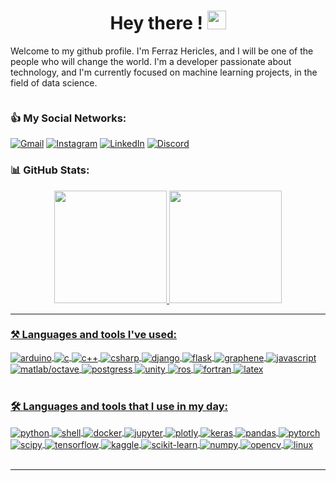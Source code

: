 <h1 align="center">Hey there ! <img src="https://media.giphy.com/media/3ohc1a0nE5CcRTLdeg/giphy.gif" width="30px"></h1>


<h align="justified"> Welcome to my github profile. I'm Ferraz Hericles, and I will be one of the people who will change the world. I'm a developer passionate about technology, and I'm currently focused on machine learning projects, in the field of data science. </h>


<p align="left  "><img src="https://komarev.com/ghpvc/?username=hericlesferraz&style=flat-square&color=blue" alt=""></p>

### 👍 My Social Networks:

[![Gmail](https://img.shields.io/badge/Gmail-D14836?style=for-the-badge&logo=gmail&logoColor=white)](hericles@sensix.ag)
[![Instagram](https://img.shields.io/badge/Instagram-E4405F?style=for-the-badge&logo=instagram&logoColor=white)](https://www.instagram.com/hericles.ferraz/)
[![LinkedIn](https://img.shields.io/badge/LinkedIn-0077B5?style=for-the-badge&logo=linkedin&logoColor=white)](https://www.linkedin.com/in/hericles-ferraz)
[![Discord](https://img.shields.io/badge/Discord-7289DA?style=for-the-badge&logo=discord&logoColor=white)](#9341)

### 📊 GitHub Stats:

<div align="center">
  <a href="https://github.com/hericlesferraz">
  <img height="180em" src="https://github-readme-stats.vercel.app/api?username=hericlesferraz&show_icons=true&theme=dracula&count_private=true"/>
  <img height="180em" src="https://github-readme-stats.vercel.app/api/top-langs/?username=hericlesferraz&layout=compact&langs_count=7&theme=dracula"/>
</div>

---
### ⚒️ Languages and tools I've used: 
<p>
    <div style="display: inline_block">
        <img align="center" alt="arduino" src="https://img.shields.io/badge/-Arduino-00979D?style=for-the-badge&logo=Arduino&logoColor=white" />
        <img align="center" alt="c" src="https://img.shields.io/badge/c-%2300599C.svg?style=for-the-badge&logo=c&logoColor=white" />
        <img align="center" alt="c++" src="https://img.shields.io/badge/c++-%2300599C.svg?style=for-the-badge&logo=c%2B%2B&logoColor=white" />
        <img align="center" alt="csharp" src="https://img.shields.io/badge/c%23-%23239120.svg?style=for-the-badge&logo=c-sharp&logoColor=white" />
        <img align="center" alt="django" src="https://img.shields.io/badge/django-%23092E20.svg?style=for-the-badge&logo=django&logoColor=white" />
        <img align="center" alt="flask" src="https://img.shields.io/badge/flask-%23000.svg?style=for-the-badge&logo=flask&logoColor=white" />
        <img align="center" alt="graphene" src="https://img.shields.io/badge/-GraphQL-E10098?style=for-the-badge&logo=graphql&logoColor=white" />
        <img align="center" alt="javascript" src="https://img.shields.io/badge/javascript-%23323330.svg?style=for-the-badge&logo=javascript&logoColor=%23F7DF1E" />
        <img align="center" alt="matlab/octave" src="https://img.shields.io/badge/OCTAVE-darkblue?style=for-the-badge&logo=octave&logoColor=fcd683" />
        <img align="center" alt="postgress" src="https://img.shields.io/badge/postgres-%23316192.svg?style=for-the-badge&logo=postgresql&logoColor=white" />
        <img align="center" alt="unity" src="https://img.shields.io/badge/unity-%23000000.svg?style=for-the-badge&logo=unity&logoColor=white" />
        <img align="center" alt="ros" src="https://img.shields.io/badge/ros-%230A0FF9.svg?style=for-the-badge&logo=ros&logoColor=white" />
        <img align="center" alt="fortran" src="https://img.shields.io/badge/Fortran-%23734F96.svg?style=for-the-badge&logo=fortran&logoColor=white" />
        <img align="center" alt="latex" src="https://img.shields.io/badge/latex-%23008080.svg?style=for-the-badge&logo=latex&logoColor=white" />
    </div><br/>
</p>

### 🛠️ Languages and tools that I use in my day:
</p>
    <div style="display: inline_block">
        <img align="center" alt="python" src="https://img.shields.io/badge/Python-3776AB?style=for-the-badge&logo=python&logoColor=white" />
        <img align="center" alt="shell" src="https://img.shields.io/badge/shell_script-%23121011.svg?style=for-the-badge&logo=gnu-bash&logoColor=white" />
        <img align="center" alt="docker" src="https://img.shields.io/badge/docker-%230db7ed.svg?style=for-the-badge&logo=docker&logoColor=white" />
        <img align="center" alt="jupyter" src="https://img.shields.io/badge/jupyter-%23FA0F00.svg?style=for-the-badge&logo=jupyter&logoColor=white" />
        <img align="center" alt="plotly" src="https://img.shields.io/badge/Plotly-%233F4F75.svg?style=for-the-badge&logo=plotly&logoColor=white" />
        <img align="center" alt="keras" src="https://img.shields.io/badge/Keras-%23D00000.svg?style=for-the-badge&logo=Keras&logoColor=white" />
        <img align="center" alt="pandas" src="https://img.shields.io/badge/pandas-%23150458.svg?style=for-the-badge&logo=pandas&logoColor=white" />
        <img align="center" alt="pytorch" src="https://img.shields.io/badge/PyTorch-%23EE4C2C.svg?style=for-the-badge&logo=PyTorch&logoColor=white" />
        <img align="center" alt="scipy" src="https://img.shields.io/badge/SciPy-%230C55A5.svg?style=for-the-badge&logo=scipy&logoColor=%white" />
        <img align="center" alt="tensorflow" src="https://img.shields.io/badge/TensorFlow-%23FF6F00.svg?style=for-the-badge&logo=TensorFlow&logoColor=white" />
        <img align="center" alt="kaggle" src="https://img.shields.io/badge/Kaggle-035a7d?style=for-the-badge&logo=kaggle&logoColor=white" />
        <img align="center" alt="scikit-learn" src="https://img.shields.io/badge/scikit--learn-%23F7931E.svg?style=for-the-badge&logo=scikit-learn&logoColor=white" />
        <img align="center" alt="numpy" src="https://img.shields.io/badge/numpy-%23013243.svg?style=for-the-badge&logo=numpy&logoColor=white" />
        <img align="center" alt="opencv" src="https://img.shields.io/badge/opencv-%23white.svg?style=for-the-badge&logo=opencv&logoColor=white" />
        <img align="center" alt="linux" src="https://img.shields.io/badge/Linux-FCC624?style=for-the-badge&logo=linux&logoColor=black" />
    </div><br/>
</p>

---
